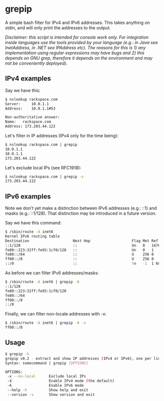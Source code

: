 # grepip
A simple bash filter for IPv4 and IPv6 addresses. This takes anything on stdin, and will only print the addresses to the output.

*Disclaimer: this script is intended for console work only. For integration inside languages use the tools provided by your language (e.g.: in Java see InetAddress, in .NET see IPAddress etc). The reasons for this is 1) any implementation using regular expressions may have bugs and 2) this depends on GNU grep, therefore it depends on the environment and may not be conveniently deployed).*

IPv4 examples
----------

Say we have this:

```bash
$ nslookup rackspace.com
Server:		10.0.1.1
Address:	10.0.1.1#53

Non-authoritative answer:
Name:	rackspace.com
Address: 173.203.44.122
```

Let's filter in IP addresses (IPv4 only for the time being):

```bash
$ nslookup rackspace.com | grepip
10.0.1.1
10.0.1.1
173.203.44.122
```

Let's exclude local IPs (see RFC1918):

```bash
$ nslookup rackspace.com | grepip -x
173.203.44.122
```

IPv6 examples
-------------

Note we don't yet make a distinction between IPv6 addresses (e.g.: ::1) and masks (e.g.: ::1/128). That distinction may be introduced in a future version.

Say we have this command:

```bash
$ /sbin/route -A inet6               
Kernel IPv6 routing table
Destination                    Next Hop                   Flag Met Ref Use If
::1/128                        ::                         Un   0   1476629 lo
fe80::223:32ff:fe93:1cf0/128   ::                         Un   0   1     0 lo
fe80::/64                      ::                         U    256 0     0 eth0
ff00::/8                       ::                         U    256 0     0 eth0
::/0                           ::                         !n   -1  1 68283 lo
```

As before we can filter IPv6 addresses/masks:

```bash
$ /sbin/route -A inet6 | grepip -6
::1/128
fe80::223:32ff:fe93:1cf0/128
fe80::/64
ff00::/8
::/0
```

Finally, we can filter non-locale addresses with -x:

```bash
$ /sbin/route -A inet6 | grepip -6 -x
ff00::/8
```

Usage
-------
```bash
$ grepip -h
grepip v0.2 - extract and show IP addresses (IPv4 or IPv6), one per line
Syntax: somecommand | grepip [OPTIONS]

OPTIONS:
 -x --no-local      Exclude local IPs
 -4                 Enable IPv4 mode (the default)
 -6                 Enable IPv6 mode
 --help -h          Show help and exit
 --version -v       Show version and exit
```
